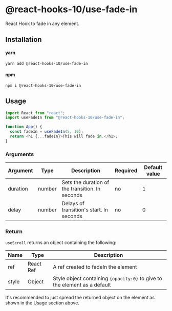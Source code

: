 # @react-hooks-10/use-fade-in

React Hook to fade in any element.

## Installation

#### yarn

`yarn add @react-hooks-10/use-fade-in`

#### npm

`npm i @react-hooks-10/use-fade-in`

## Usage

```js
import React from "react";
import useFadeIn from "@react-hooks-10/use-fade-in";

function App() {
  const fadeIn = useFadeIn(5, 10);
  return <h1 {...fadeIn}>This will fade in.</h1>;
}
```

### Arguments

| Argument | Type   | Description                                     | Required | Default value |
| -------- | ------ | ----------------------------------------------- | -------- | ------------- |
| duration | number | Sets the duration of the transition. In seconds | no       | 1             |
| delay    | number | Delays of transition's start. In seconds        | no       | 0             |

### Return

`useScroll` returns an object containing the following:

| Name  | Type      | Description                                                               |
| ----- | --------- | ------------------------------------------------------------------------- |
| ref   | React Ref | A ref created to fadeIn the element                                       |
| style | Object    | Style object containing `{opacity:0}` to give to the element as a default |

It's recommended to just spread the returned object on the element as shown in the Usage section above.